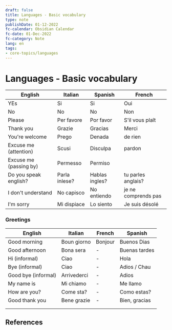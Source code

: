 ```yaml
---
draft: false
title: Languages - Basic vocabulary
type: note
publishDate: 01-12-2022
fc-calendar: Obsidian Calendar
fc-date: 01-Dec-2022
fc-category: Note
lang: en
tags:
- core-topics/languages
---
```


# Languages - Basic vocabulary

| English                | Italian       | Spanish        | French              |
| ---------------------- | ------------- | -------------- | ------------------- |
| YEs                    | Si            | Si             | Oui                 |
| No                     | No            | No             | Non                 |
| Please                 | Per favore    | Por favor      | S'il vous plaît     |
| Thank you              | Grazie        | Gracias        | Merci               |
| You're welcome         | Prego         | Denada         | de rien             |
| Excuse me (attention)  | Scusi         | Disculpa       | pardon              |
| Excuse me (passing by) | Permesso      | Permiso        |                     |
| Do you speak english?  | Parla inlese? | Hablas ingles? | tu parles anglais?  |
| I don't understand     | No capisco    | No entiendo    | je ne comprends pas |
| I'm sorry              | Mi dispiace | Lo siento      | Je suis désolé      |


### Greetings

| English             | Italian     | French  | Spanish       |
| ------------------- | ----------- | ------- | ------------- |
| Good morning        | Boun giorno | Bonjour | Buenos Dias   |
| Good afternoon      | Bona sera   | -       | Buenas tardes |
| Hi (informal)       | Ciao        | -       | Hola          |
| Bye (informal)      | Ciao        | -       | Adios / Chau  |
| Good bye (informal) | Arrivederci | -       | Adios         |
| My name is          | Mi chiamo   | -       | Me llamo      |
| How are you?        | Come sta?   | -       | Como estas?   |
| Good thank you      | Bene grazie | -       | Bien, gracias |
|                     |             |         |               |
|                     |             |         |               |



## References
